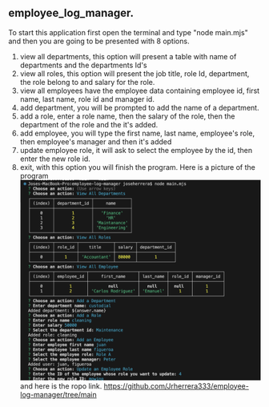 
## employee_log_manager.

To start this application first open the terminal and type "node main.mjs" and then you are going to be presented with 8 options.
1. view all departments, this option will present a table with name of departments and the departments Id's
2. view all roles, this option will present the job title, role Id, department, the role belong to and salary for the role.
3. view all employees have the employee data containing employee id, first name, last name, role id and manager id.
4. add department, you will be prompted to add the name of a department.
5. add a role, enter a role name, then the salary of the role, then the department of the role and the it's added.
6. add employee, you will type the first name, last name, employee's role, then employee's manager and then it's added
7. update employee role, it will ask to select the employee by the id, then enter the new role id.
8. exit, with this option you will finish the program.
Here is a picture of the program
![Alt text](<employee_log_manager pic.png>)
and here is the ropo link. https://github.com/Jrherrera333/employee-log-manager/tree/main 